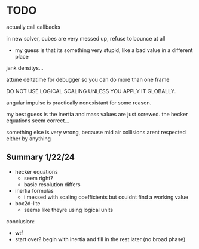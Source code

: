 # TODO

actually call callbacks

in new solver, cubes are very messed up, refuse to bounce at all
- my guess is that its something very stupid, like a bad value in a different place

jank densitys...

attune deltatime for debugger so you can do more than one frame

DO NOT USE LOGICAL SCALING UNLESS YOU APPLY IT GLOBALLY.

angular impulse is practically nonexistant for some reason.

my best guess is the inertia and mass values are just screwed. the hecker equations seem correct...

something else is very wrong, because mid air collisions arent respected either by anything

## Summary 1/22/24

- hecker equations
  - seem right?
  - basic resolution differs
- inertia formulas
  - i messed with scaling coefficients but couldnt find a working value
- box2d-lite
  - seems like theyre using logical units

conclusion:
- wtf
- start over? begin with inertia and fill in the rest later (no broad phase)
